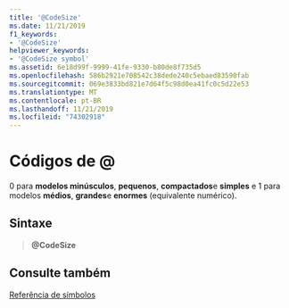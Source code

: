 ```yaml
---
title: '@CodeSize'
ms.date: 11/21/2019
f1_keywords:
- '@CodeSize'
helpviewer_keywords:
- '@CodeSize symbol'
ms.assetid: 6e18d99f-9999-41fe-9330-b80de8f735d5
ms.openlocfilehash: 586b2921e708542c38dede240c5ebaed83590fab
ms.sourcegitcommit: 069e3833bd821e7d64f5c98d0ea41fc0c5d22e53
ms.translationtype: MT
ms.contentlocale: pt-BR
ms.lasthandoff: 11/21/2019
ms.locfileid: "74302918"
---
```

# <a name="codesize"></a>Códigos de \@

0 para **modelos minúsculos**, **pequenos**, **compactados**e **simples** e 1 para modelos **médios**, **grandes**e **enormes** (equivalente numérico).

## <a name="syntax"></a>Sintaxe

> **\@CodeSize**

## <a name="see-also"></a>Consulte também

[Referência de símbolos](../../assembler/masm/symbols-reference.md)
